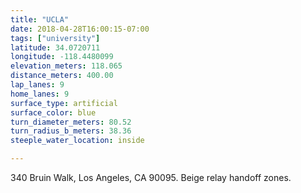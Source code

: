 ```yaml
---
title: "UCLA"
date: 2018-04-28T16:00:15-07:00
tags: ["university"]
latitude: 34.0720711
longitude: -118.4480099
elevation_meters: 118.065
distance_meters: 400.00
lap_lanes: 9
home_lanes: 9
surface_type: artificial
surface_color: blue
turn_diameter_meters: 80.52
turn_radius_b_meters: 38.36
steeple_water_location: inside

---
```

340 Bruin Walk, Los Angeles, CA 90095. Beige relay handoff zones.
<!--more-->
